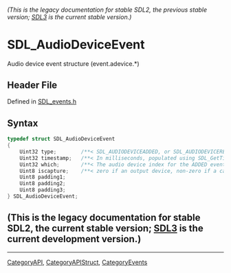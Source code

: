 ###### (This is the legacy documentation for stable SDL2, the previous stable version; [SDL3](https://wiki.libsdl.org/SDL3/) is the current stable version.)
# SDL_AudioDeviceEvent

Audio device event structure (event.adevice.*)

## Header File

Defined in [SDL_events.h](https://github.com/libsdl-org/SDL/blob/SDL2/include/SDL_events.h)

## Syntax

```c
typedef struct SDL_AudioDeviceEvent
{
    Uint32 type;        /**< SDL_AUDIODEVICEADDED, or SDL_AUDIODEVICEREMOVED */
    Uint32 timestamp;   /**< In milliseconds, populated using SDL_GetTicks() */
    Uint32 which;       /**< The audio device index for the ADDED event (valid until next SDL_GetNumAudioDevices() call), SDL_AudioDeviceID for the REMOVED event */
    Uint8 iscapture;    /**< zero if an output device, non-zero if a capture device. */
    Uint8 padding1;
    Uint8 padding2;
    Uint8 padding3;
} SDL_AudioDeviceEvent;
```

## (This is the legacy documentation for stable SDL2, the current stable version; [SDL3](https://wiki.libsdl.org/SDL3/) is the current development version.)



----
[CategoryAPI](CategoryAPI), [CategoryAPIStruct](CategoryAPIStruct), [CategoryEvents](CategoryEvents)

